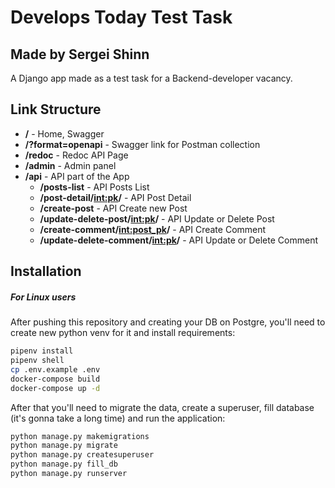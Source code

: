 # Develops Today Test Task
## Made by Sergei Shinn
A Django app made as a test task for a Backend-developer vacancy.  


## Link Structure

- **/** - Home, Swagger
- **/?format=openapi** - Swagger link for Postman collection
- **/redoc** - Redoc API Page
- **/admin** - Admin panel
- **/api** - API part of the App
    - **/posts-list** - API Posts List
    - **/post-detail/<int:pk>/** - API Post Detail
    - **/create-post** - API Create new Post
    - **/update-delete-post/<int:pk>/** - API Update or Delete Post
    - **/create-comment/<int:post_pk>/** - API Create Comment
    - **/update-delete-comment/<int:pk>/** - API Update or Delete Comment


## Installation
##### *For Linux users*
After pushing this repository and creating your DB on Postgre, you'll need to create new python venv for it and install requirements:

```sh
pipenv install
pipenv shell
cp .env.example .env
docker-compose build
docker-compose up -d
```

After that you'll need to migrate the data, create a superuser, fill database (it's gonna take a long time) and run the application:

```sh
python manage.py makemigrations
python manage.py migrate
python manage.py createsuperuser
python manage.py fill_db
python manage.py runserver
```

